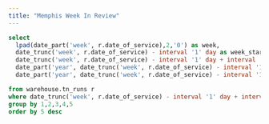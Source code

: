 ```yaml
---
title: "Memphis Week In Review"
---
```


```sql runs_by_week
select 
  lpad(date_part('week', r.date_of_service),2,'0') as week,
  date_trunc('week', r.date_of_service) - interval '1' day as week_start,
  date_trunc('week', r.date_of_service) - interval '1' day + interval '6' days as week_end,
  date_part('year', date_trunc('week', r.date_of_service) - interval '1' day) as year,
  date_part('year', date_trunc('week', r.date_of_service) - interval '1' day) || '/' || lpad(date_part('week', r.date_of_service),2,'0') as link,

from warehouse.tn_runs r
where date_trunc('week', r.date_of_service) - interval '1' day + interval '7' days < now()
group by 1,2,3,4,5
order by 5 desc
```

<DataTable data={runs_by_week} link=link>
  <Column id=year/>
  <Column id=week/>
  <Column id=week_start label="Week Start" format="date"/>
  <Column id=week_end label="Week End" format="date"/>
</DataTable>